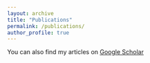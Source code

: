 ```yaml
---
layout: archive
title: "Publications"
permalink: /publications/
author_profile: true
---
```


You can also find my articles on [Google Scholar](https://scholar.google.com/citations?user=B_somIgAAAAJ&hl=en)
